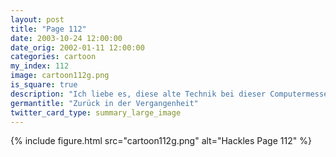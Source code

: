 ```yaml
---
layout: post
title: "Page 112"
date: 2003-10-24 12:00:00
date_orig: 2002-01-11 12:00:00
categories: cartoon
my_index: 112
image: cartoon112g.png
is_square: true
description: "Ich liebe es, diese alte Technik bei dieser Computermesse zu sehn Atari, Commodore, zX Spectrum Lassen diese alten Computer dich nicht in Erinnerungen an die guten alten Tage schwelgen Vielleicht ist es besser, diese Tage zu vergessen Ich denke, ich stimme dir zu Boss Dog Hackles"
germantitle: "Zurück in der Vergangenheit"
twitter_card_type: summary_large_image
---
```


{% include figure.html src="cartoon112g.png" alt="Hackles Page 112"  %}

